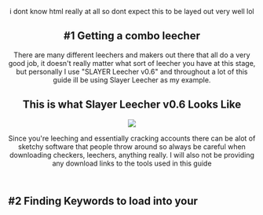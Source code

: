 <!DOCTYPE html> 
<html> 
    <body>
    <article>
      <header>
          <p> i dont know html really at all so dont expect this to be layed out very well lol</p>
        <h1>#1 Getting a combo leecher</h1>
        <p>There are many different leechers and makers out there that all do a very good job, it doesn't really matter what sort of leecher you have at this stage, but personally I use "SLAYER Leecher v0.6" and throughout a lot of this guide ill be using Slayer Leecher as my example.</p>
        <h2>This is what Slayer Leecher v0.6 Looks Like</h2>
          <img src="https://i.imgur.com/5pBze5D.png" 
               style="vertical-align:bottom" >
        <br>
        <p>Since you're leeching and essentially cracking accounts there can be alot of sketchy software that people throw around so always be careful when downloading checkers, leechers, anything really. I will also not be providing any download links to the tools used in this guide</p>
      </header>
        <h1>#2 Finding Keywords to load into your
